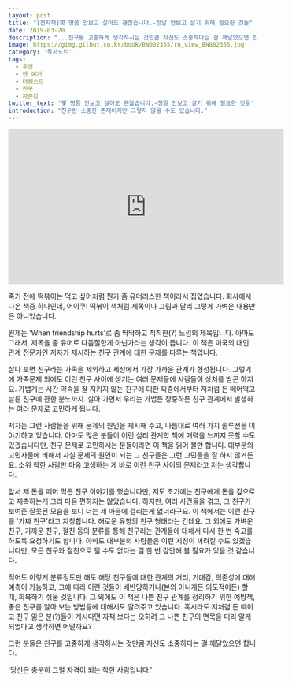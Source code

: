 ```yaml
---
layout: post
title: "[전자책]몇 명쯤 안보고 살아도 괜찮습니다.-정말 안보고 살기 위해 필요한 것들"
date: 2019-03-20
description: "...친구를 고중하게 생각하시는 것만큼 자신도 소중하다는 걸 깨달았으면 합니다. 당신은 충분히 그럴 자격이 되는 착한 사람입니다."
image: https://gimg.gilbut.co.kr/book/BN002355/rn_view_BN002355.jpg
category: '독서노트'
tags: 
  - 우정
  - 젠 예거
  - 더퀘스트
  - 친구
  - 자존감
twitter_text: '몇 명쯤 안보고 살아도 괜찮습니다.-정말 안보고 살기 위해 필요한 것들'
introduction: "친구란 소중한 존재이지만 그렇지 않을 수도 있습니다."
---
```


<iframe width="560" height="315" src="https://www.youtube.com/embed/7RbiyvQpdIU" frameborder="0" allow="accelerometer; autoplay; encrypted-media; gyroscope; picture-in-picture" allowfullscreen></iframe>

죽기 전에 떡볶이는 먹고 싶어처럼 뭔가 좀 유머러스한 책이라서 집었습니다. 
회사에서 나온 책중 하나인데, 어이쿠! 떡볶이 책처럼 제목이나 그림과 달리 그렇게 가벼운 내용만은 아니었습니다.

원제는 'When friendship hurts'로 좀 딱딱하고 칙칙한(?) 느낌의 제목입니다. 아마도 그래서, 제목을 좀 유머로 다듬질한게 아닌가라는 생각이 듭니다. 이 책은 미국의 대인 관계 전문가인 저자가 제시하는 친구 관계에 대한 문제를 다루는 책입니다.

살다 보면 친구라는 가족을 제외하고 세상에서 가장 가까운 관계가 형성됩니다. 그렇기에 가족문제 외에도 이런 친구 사이에 생기는 여러 문제들에 사람들이 상처를 받곤 하지요. 가볍게는 시간 약속을 잘 지키지 않는 친구에 대한 짜증에서부터 저처럼 돈 떼어먹고 날른 친구에 관한 분노까지. 살아 가면서 우리는 가볍든 장중하든 친구 관계에서 발생하는 여러 문제로 고민하게 됩니다.

저자는 그런 사람들을 위해 문제의 원인을 제시해 주고, 나름대로 여러 가지 솔루션을 이야기하고 있습니다. 아마도 많은 분들이 이런 심리 관계학 책에 매력을 느끼지 못할 수도 있겠습니다만, 친구 문제로 고민하시는 분들이라면 이 책을 읽어 볼만 합니다. 대부분의 고민자들에 비해서 사실 문제의 원인이 되는 그 친구들은 그런 고민들을 잘 하지 않거든요. 소위 착한 사람만 마음 고생하는 게 바로 이런 친구 사이의 문제라고 저는 생각합니다.

앞서 제 돈을 떼어 먹은 친구 이야기를 했습니다만, 저도 초기에는 친구에게 돈을 갚으로고 재촉하는게 그리 마음 편하지는 않았습니다. 하지만, 여러 사건들을 겪고, 그 친구가 보여준 잘못된 모습을 보니 더는 제 마음에 걸리는게 없더라구요. 이 책에서는 이런 친구를 '가짜 친구'라고 지칭합니다. 해로운 유향의 친구 형태라는 건데요. 그 외에도 가벼운 친구, 가까운 친구, 절친 등의 분류를 통해 친구라는 관계들에 대해서 다시 한 번 숙고를 하도록 요청하기도 합니다. 아마도 대부분의 사람들은 이런 지칭이 꺼려질 수도 있겠습니다만, 모든 친구와 절친으로 될 수도 없다는 걸 한 번 감안해 볼 필요가 있을 것 같습니다.

적어도 이렇게 분류정도만 해도 해당 친구들에 대한 관계의 거리, 기대감, 의존성에 대해 예측이 가능하고, 그에 따라 이런 것들이 배반당하거나(본의 아니게든 의도적이든) 할 때, 회복하기 쉬울 것입니다. 그 외에도 이 책은 나쁜 친구 관계를 정리하기 위한 예방책, 좋은 친구를 알아 보는 방법들에 대해서도 알려주고 있습니다. 혹시라도 저처럼 돈 떼이고 친구 잃은 분(?)들이 계시다면 자책 보다는 오히려 그 나쁜 친구의 면목을 미리 알게 되었다고 생각하면 어떨까요?

그런 분들은 친구를 고중하게 생각하시는 것만큼 자신도 소중하다는 걸 깨달았으면 합니다.

'당신은 충분히 그럴 자격이 되는 착한 사람입니다.'